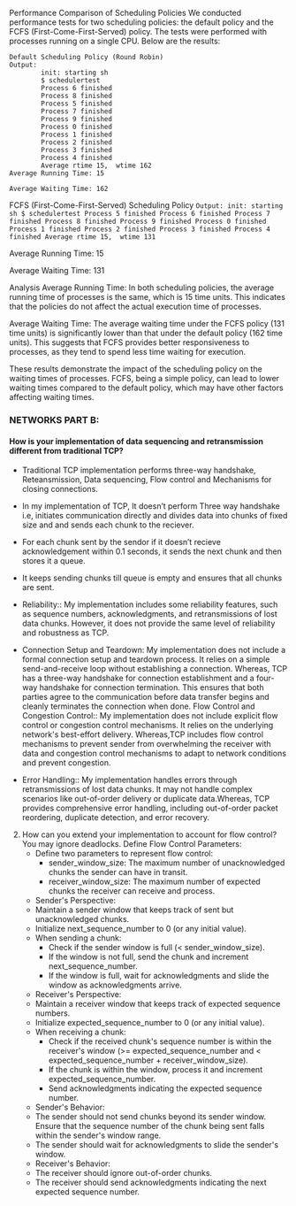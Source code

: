 Performance Comparison of Scheduling Policies
We conducted performance tests for two scheduling policies: the default policy and the FCFS (First-Come-First-Served) policy. The tests were performed with processes running on a single CPU. Below are the results:
```
Default Scheduling Policy (Round Robin)
Output:
        init: starting sh
        $ schedulertest
        Process 6 finished
        Process 8 finished
        Process 5 finished
        Process 7 finished
        Process 9 finished
        Process 0 finished
        Process 1 finished
        Process 2 finished
        Process 3 finished
        Process 4 finished
        Average rtime 15,  wtime 162
Average Running Time: 15

Average Waiting Time: 162
```
FCFS (First-Come-First-Served) Scheduling Policy
    ```
    Output:
    	init: starting sh
        $ schedulertest
        Process 5 finished
        Process 6 finished
        Process 7 finished
        Process 8 finished
        Process 9 finished
        Process 0 finished
        Process 1 finished
        Process 2 finished
        Process 3 finished
        Process 4 finished
        Average rtime 15,  wtime 131
	```

Average Running Time: 15

Average Waiting Time: 131
	

Analysis
Average Running Time: In both scheduling policies, the average running time of processes is the same, which is 15 time units. This indicates that the policies do not affect the actual execution time of processes.

Average Waiting Time: The average waiting time under the FCFS policy (131 time units) is significantly lower than that under the default policy (162 time units). This suggests that FCFS provides better responsiveness to processes, as they tend to spend less time waiting for execution.

These results demonstrate the impact of the scheduling policy on the waiting times of processes. FCFS, being a simple policy, can lead to lower waiting times compared to the default policy, which may have other factors affecting waiting times.



### NETWORKS PART B:

#### How is your implementation of data sequencing and retransmission different from traditional TCP? 

- Traditional TCP implementation performs three-way handshake, Reteansmission, Data sequencing, Flow control and Mechanisms for closing connections.

- In my implementation of TCP, It doesn’t perform Three way handshake i.e, initiates communication directly and divides data into chunks of fixed size and and sends each chunk to the reciever. 
- For each chunk sent by the sendor if it doesn’t recieve acknowledgement within 0.1 seconds, it sends the next chunk and  then stores it a queue.
- It keeps sending chunks till queue is empty and ensures that all chunks are sent.

- Reliability::
	My implementation includes some reliability features, such as sequence numbers, acknowledgments, and retransmissions of lost data chunks. However, it does not provide the same level of reliability and robustness as TCP.

- Connection Setup and Teardown:
	My implementation does not include a formal connection setup and teardown process. It relies on a simple send-and-receive loop without establishing a connection. Whereas, TCP has a three-way handshake for connection establishment and a four-way handshake for connection termination. This ensures that both parties agree to the communication before data transfer begins and cleanly terminates the connection when done.
Flow Control and Congestion Control::
	My implementation does not include explicit flow control or congestion control mechanisms. It relies on the underlying network's best-effort delivery. Whereas,TCP includes flow control mechanisms to prevent sender from overwhelming the receiver with data and congestion control mechanisms to adapt to network conditions and prevent congestion.


- Error Handling::
	My implementation handles errors through retransmissions of lost data chunks. It may not handle complex scenarios like out-of-order delivery or duplicate data.Whereas, TCP provides comprehensive error handling, including out-of-order packet reordering, duplicate detection, and error recovery.

2) How can you extend your implementation to account for flow control? You may ignore deadlocks. 
Define Flow Control Parameters:
    -  Define two parameters to represent flow control:
        -  sender_window_size: The maximum number of unacknowledged chunks the sender can have in transit.
        -  receiver_window_size: The maximum number of expected chunks the receiver can receive and process.
    -  Sender's Perspective:
    -  Maintain a sender window that keeps track of sent but unacknowledged chunks.
    -  Initialize next_sequence_number to 0 (or any initial value).
    -  When sending a chunk:
        -  Check if the sender window is full (< sender_window_size).
        -  If the window is not full, send the chunk and increment next_sequence_number.
        -  If the window is full, wait for acknowledgments and slide the window as acknowledgments arrive.
    -  Receiver's Perspective:
    -  Maintain a receiver window that keeps track of expected sequence numbers.
    -  Initialize expected_sequence_number to 0 (or any initial value).
    -  When receiving a chunk:
        - Check if the received chunk's sequence number is within the receiver's window (>= expected_sequence_number and < expected_sequence_number + receiver_window_size).
        -  If the chunk is within the window, process it and increment expected_sequence_number.
        -  Send acknowledgments indicating the expected sequence number.
    -  Sender's Behavior:
    -  The sender should not send chunks beyond its sender window. Ensure that the sequence number of the chunk being sent falls within the sender's window range.
    -  The sender should wait for acknowledgments to slide the sender's window.
    -  Receiver's Behavior:
    -  The receiver should ignore out-of-order chunks.
    -  The receiver should send acknowledgments indicating the next expected sequence number.



